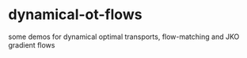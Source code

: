 # dynamical-ot-flows
some demos for dynamical optimal transports, flow-matching and JKO gradient flows
